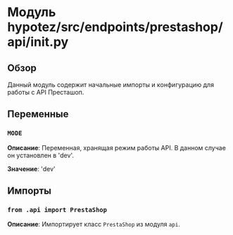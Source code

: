 # Модуль hypotez/src/endpoints/prestashop/api/__init__.py

## Обзор

Данный модуль содержит начальные импорты и конфигурацию для работы с API Престашоп.

## Переменные

### `MODE`

**Описание**:  Переменная, хранящая режим работы API.  В данном случае он установлен в 'dev'.

**Значение**: 'dev'

## Импорты

### `from .api import PrestaShop`

**Описание**: Импортирует класс `PrestaShop` из модуля `api`.